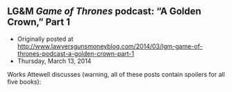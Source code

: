 ## LG&amp;M <em>Game of Thrones</em> podcast: “A Golden Crown,” Part 1

 * Originally posted at http://www.lawyersgunsmoneyblog.com/2014/03/lgm-game-of-thrones-podcast-a-golden-crown-part-1
 * Thursday, March 13, 2014

Works Attewell discusses (warning, all of these posts contain spoilers for all five books):